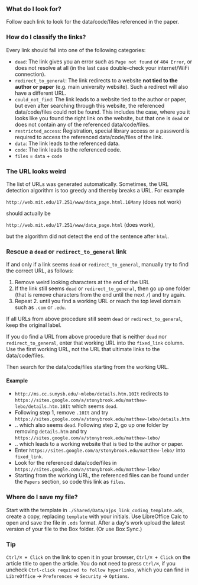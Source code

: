 ### What do I look for?
Follow each link to look for the data/code/files referenced in the paper.

### How do I classify the links?
Every link should fall into one of the following categories:

+ `dead`: The link gives you an error such as `Page not found` or `404 Error`, or does not resolve at all (in the last case double-check your internet/WiFi connection).
+ `redirect_to_general`: The link redirects to a website **not tied to the author or paper** (e.g. main university website). Such a redirect will also have a different URL.
+ `could_not_find`: The link leads to a website tied to the author or paper, but even after searching through this website, the referenced data/code/files could not be found. This includes the case, where you it looks like you found the right link on the website, but that one is `dead` or does not contain any of the referenced data/code/files.
+ `restricted_access`: Registration, special library access or a password is required to access the referenced data/code/files of the link.
+ `data`: The link leads to the referenced data.
+ `code`: The link leads to the referenced code.
+ `files` = `data` + `code`

### The URL looks weird
The list of URLs was generated automatically. Sometimes, the URL detection algorithm is too greedy and thereby breaks a URL. For example

`http://web.mit.edu/17.251/www/data_page.html.16Many` (does not work)

should actually be

`http://web.mit.edu/17.251/www/data_page.html` (does work),

but the algorithm did not detect the end of the sentence after `html`.

### Rescue a `dead` or `redirect_to_general` link
If and only if a link seems `dead` or `redirect_to_general`, manually try to find the correct URL, as follows:

1. Remove weird looking characters at the end of the URL
2. If the link still seems `dead` or `redirect_to_general`, then go up one folder (that is remove characters from the end until the next `/`) and try again.
3. Repeat 2. until you find a working URL or reach the top level domain such as `.com` or `.edu`.

If all URLs from above procedure still seem `dead` or `redirect_to_general`, keep the original label.

If you do find a URL from above procedure that is neither `dead` nor `redirect_to_general`, enter that working URL into the `fixed_link` column. Use the first working URL, not the URL that ultimate links to the data/code/files.

Then search for the data/code/files starting from the working URL.

#### Example
+ `http://ms.cc.sunysb.edu/~mlebo/details.htm.10It` redirects to `https://sites.google.com/a/stonybrook.edu/matthew-lebo/details.htm.10It` which seems `dead`.
+ Following step 1, remove `.10It` and try `https://sites.google.com/a/stonybrook.edu/matthew-lebo/details.htm`
+ .. which also seems `dead`. Following step 2, go up one folder by removing `details.htm` and try `https://sites.google.com/a/stonybrook.edu/matthew-lebo/`
+ .. which leads to a working website that is tied to the author or paper.
+ Enter `https://sites.google.com/a/stonybrook.edu/matthew-lebo/` into `fixed_link`.
+ Look for the referenced data/code/files in `https://sites.google.com/a/stonybrook.edu/matthew-lebo/`
+ Starting from the working URL, the referenced files can be found under the `Papers` section, so code this link as `files`.

### Where do I save my file?
Start with the template in `./Shared/Data/ajps_link_coding_template.ods`, create a copy, replacing `template` with your initials.
Use LibreOffice Calc to open and save the file in `.ods` format.
After a day's work upload the latest version of your file to the Box folder. (Or use Box Sync.)

### Tip
`Ctrl/⌘ + Click` on the link to open it in your browser, `Ctrl/⌘ + Click` on the article title to open the article. You do not need to press `Ctrl/⌘`, if you uncheck `Ctrl-click required to follow hyperlinks`, which you can find in `LibreOffice` -> `Preferences` -> `Security` -> `Options`.
